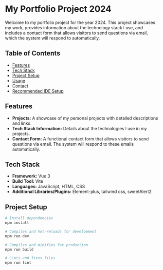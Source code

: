 # My Portfolio Project 2024

Welcome to my portfolio project for the year 2024. This project showcases my work, provides information about the technology stack I use, and includes a contact form that allows visitors to send questions via email, which the system will respond to automatically.

## Table of Contents
- [Features](#features)
- [Tech Stack](#tech-stack)
- [Project Setup](#project-setup)
- [Usage](#usage)
- [Contact](#contact)
- [Recommended IDE Setup](#recommended-ide-setup)

## Features
- **Projects:** A showcase of my personal projects with detailed descriptions and links.
- **Tech Stack Information:** Details about the technologies I use in my projects.
- **Contact Form:** A functional contact form that allows visitors to send questions via email. The system will respond to these emails automatically.

## Tech Stack
- **Framework:** Vue 3
- **Build Tool:** Vite
- **Languages:** JavaScript, HTML, CSS
- **Additional Libraries/Plugins:** Element-plus, tailwind css, sweetAlert2

## Project Setup

```bash
# Install dependencies
npm install

# Compiles and hot-reloads for development
npm run dev

# Compiles and minifies for production
npm run build

# Lints and fixes files
npm run lint
